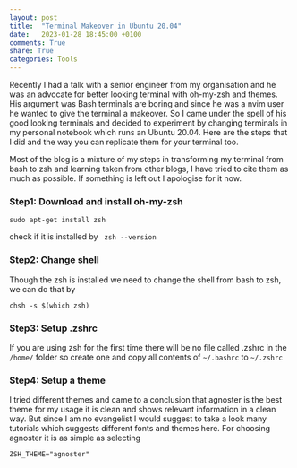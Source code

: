 ```yaml
---
layout: post
title:  "Terminal Makeover in Ubuntu 20.04"
date:   2023-01-28 18:45:00 +0100
comments: True
share: True
categories: Tools
---
```


Recently I had a talk with a senior engineer from my organisation and he was an advocate for better looking terminal with oh-my-zsh and themes. His argument was Bash terminals are boring and since he was a nvim user he wanted to give the terminal a makeover. So I came under the spell of his good looking terminals and decided to experiment by changing terminals in my personal notebook which runs an Ubuntu 20.04. Here are the steps that I did and the way you can replicate them for your terminal too. 

Most of the blog is a mixture of my steps in transforming my terminal from bash to zsh and learning taken from other blogs, I have tried to cite them as much as possible. If something is left out I apologise for it now. 

### Step1: Download and install oh-my-zsh
```
sudo apt-get install zsh
```
check if it is installed by ``` zsh --version```

### Step2: Change shell
Though the zsh is installed we need to change the shell from bash to zsh, we can do that by
``` 
chsh -s $(which zsh)

```
### Step3: Setup .zshrc
 If you are using zsh for the first time there will be no file called .zshrc in the ```/home/``` folder so create one and copy all contents of ```~/.bashrc``` to ```~/.zshrc```

### Step4: Setup a theme 
I tried different themes and came to a conclusion that agnoster is the best theme for my usage it is clean and shows relevant information in a clean way. But since I am no evangelist I would suggest to take a look many tutorials which suggests different fonts and themes here. For choosing agnoster it is as simple as selecting 

```
ZSH_THEME="agnoster"
```


